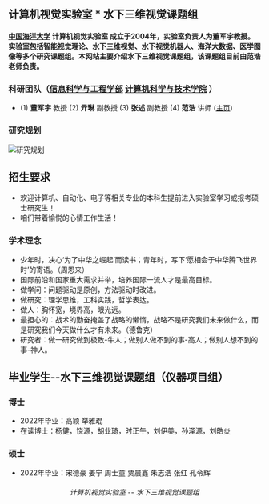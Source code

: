 ## 计算机视觉实验室 * 水下三维视觉课题组
#### <a href="http://www.ouc.edu.cn/">中国海洋大学</a> 计算机视觉实验室 成立于2004年，实验室负责人为董军宇教授。实验室包括智能视觉理论、水下三维视觉、水下视觉机器人、海洋大数据、医学图像等多个研究课题组。本网站主要介绍水下三维视觉课题组，该课题组目前由范浩老师负责。

### 科研团队（<a href="http://it.ouc.edu.cn/">信息科学与工程学部</a> <a href="http://it.ouc.edu.cn/cs/">计算机科学与技术学院</a> ） 
* (1) **董军宇** 教授    (2) **亓琳** 副教授    (3) **张述** 副教授    (4) **范浩** 讲师 (<a href="http://it.ouc.edu.cn/fh/main.htm">主页</a>)

### 研究规划
![研究规划](https://user-images.githubusercontent.com/57893728/162727493-a789eaa0-d145-4488-8591-4524c7b23228.png)

## 招生要求
* 欢迎计算机、自动化、电子等相关专业的本科生提前进入实验室学习或报考硕士研究生！
* 咱们带着愉悦的心情工作生活！

### 学术理念
* 少年时，决心‘为了中华之崛起’而读书；青年时，写下‘愿相会于中华腾飞世界时’的寄语。（周恩来）
* 国际前沿和国家重大需求并举，培养国际一流人才是最高目标。
* 做学问：问题驱动是原创，方法驱动时改进。
* 做研究：理学思维，工科实践，哲学表达。
* 做人：胸怀宽，境界高，眼光远。
* 最担心的：战术的勤奋掩盖了战略的懒惰，战略不是研究我们未来做什么，而是研究我们今天做什么才有未来。（德鲁克）
* 研究者：做一研究做到极致-牛人；做别人做不到的事-高人；做别人想不到的事-神人。

## 毕业学生--水下三维视觉课题组（仪器项目组）
### 博士
* 2022年毕业：高颖 举雅琨
* 在读博士：杨健，饶源，胡业琦，时正午，刘伊美，孙泽源，刘皓炎

### 硕士
* 2022年毕业：宋德豪 姜宁 周士童 贾晨鑫 朱志浩 张红 孔令辉

<h6 align = "center">计算机视觉实验室 -- 水下三维视觉课题组</h6>






